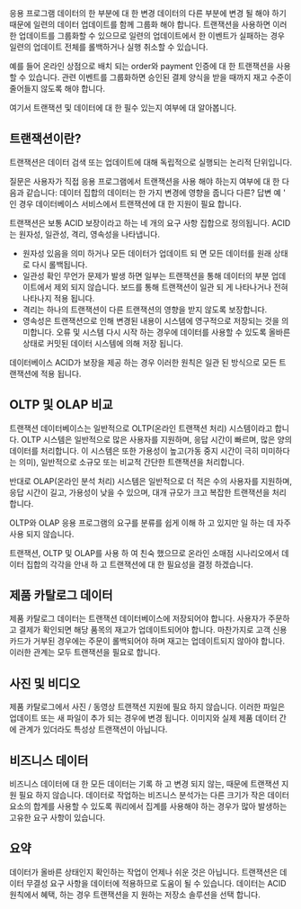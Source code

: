 응용 프로그램 데이터의 한 부분에 대 한 변경 데이터의 다른 부분에 변경 될 해야 하기 때문에 일련의 데이터 업데이트를 함께 그룹화 해야 합니다. 트랜잭션을 사용하면 이러한 업데이트를 그룹화할 수 있으므로 일련의 업데이트에서 한 이벤트가 실패하는 경우 일련의 업데이트 전체를 롤백하거나 실행 취소할 수 있습니다. 

예를 들어 온라인 상점으로 배치 되는 order와 payment 인증에 대 한 트랜잭션을 사용할 수 있습니다. 관련 이벤트를 그룹화하면 승인된 결제 양식을 받을 때까지 재고 수준이 줄어들지 않도록 해야 합니다.

여기서 트랜잭션 및 데이터에 대 한 필수 있는지 여부에 대 알아봅니다.

## <a name="what-is-a-transaction"></a>트랜잭션이란?

트랜잭션은 데이터 검색 또는 업데이트에 대해 독립적으로 실행되는 논리적 단위입니다.

질문은 사용자가 직접 응용 프로그램에서 트랜잭션을 사용 해야 하는지 여부에 대 한 다음과 같습니다: 데이터 집합의 데이터는 한 가지 변경에 영향을 줍니다 다른? 답변 예 ' 인 경우 데이터베이스 서비스에서 트랜잭션에 대 한 지원이 필요 합니다.

트랜잭션은 보통 ACID 보장이라고 하는 네 개의 요구 사항 집합으로 정의됩니다. ACID는 원자성, 일관성, 격리, 영속성을 나타냅니다.

- 원자성 있음을 의미 하거나 모든 데이터가 업데이트 되 면 모든 데이터를 원래 상태로 다시 롤백됩니다.
- 일관성 확인 무언가 문제가 발생 하면 일부는 트랜잭션을 통해 데이터의 부분 업데이트에서 제외 되지 않습니다. 보드를 통해 트랜잭션이 일관 되 게 나타나거나 전혀 나타나지 적용 됩니다.
- 격리는 하나의 트랜잭션이 다른 트랜잭션의 영향을 받지 않도록 보장합니다.
- 영속성은 트랜잭션으로 인해 변경된 내용이 시스템에 영구적으로 저장되는 것을 의미합니다. 오류 및 시스템 다시 시작 하는 경우에 데이터를 사용할 수 있도록 올바른 상태로 커밋된 데이터 시스템에 의해 저장 됩니다.

데이터베이스 ACID가 보장을 제공 하는 경우 이러한 원칙은 일관 된 방식으로 모든 트랜잭션에 적용 됩니다.

## <a name="oltp-vs-olap"></a>OLTP 및 OLAP 비교

트랜잭션 데이터베이스는 일반적으로 OLTP(온라인 트랜잭션 처리) 시스템이라고 합니다. OLTP 시스템은 일반적으로 많은 사용자를 지원하며, 응답 시간이 빠르며, 많은 양의 데이터를 처리합니다. 이 시스템은 또한 가용성이 높고(가동 중지 시간이 극히 미미하다는 의미), 일반적으로 소규모 또는 비교적 간단한 트랜잭션을 처리합니다.

반대로 OLAP(온라인 분석 처리) 시스템은 일반적으로 더 적은 수의 사용자를 지원하며, 응답 시간이 길고, 가용성이 낮을 수 있으며, 대개 규모가 크고 복잡한 트랜잭션을 처리합니다.

OLTP와 OLAP 응용 프로그램의 요구를 분류를 쉽게 이해 하 고 있지만 일 하는 데 자주 사용 되지 않습니다. 

트랜잭션, OLTP 및 OLAP를 사용 하 여 친숙 했으므로 온라인 소매점 시나리오에서 데이터 집합의 각각을 안내 하 고 트랜잭션에 대 한 필요성을 결정 하겠습니다.

## <a name="product-catalog-data"></a>제품 카탈로그 데이터

제품 카탈로그 데이터는 트랜잭션 데이터베이스에 저장되어야 합니다. 사용자가 주문하고 결제가 확인되면 해당 품목의 재고가 업데이트되어야 합니다. 마찬가지로 고객 신용 카드가 거부된 경우에는 주문이 롤백되어야 하며 재고는 업데이트되지 않아야 합니다. 이러한 관계는 모두 트랜잭션을 필요로 합니다.

## <a name="photos-and-videos"></a>사진 및 비디오

제품 카탈로그에서 사진 / 동영상 트랜잭션 지원에 필요 하지 않습니다. 이러한 파일은 업데이트 또는 새 파일이 추가 되는 경우에 변경 됩니다. 이미지와 실제 제품 데이터 간에 관계가 있더라도 특성상 트랜잭션이 아닙니다.

## <a name="business-data"></a>비즈니스 데이터

비즈니스 데이터에 대 한 모든 데이터는 기록 하 고 변경 되지 않는, 때문에 트랜잭션 지원 필요 하지 않습니다. 데이터로 작업하는 비즈니스 분석가는 다른 크기가 작은 데이터 요소의 합계를 사용할 수 있도록 쿼리에서 집계를 사용해야 하는 경우가 많아 발생하는 고유한 요구 사항이 있습니다.

## <a name="summary"></a>요약

데이터가 올바른 상태인지 확인하는 작업이 언제나 쉬운 것은 아닙니다. 트랜잭션은 데이터 무결성 요구 사항을 데이터에 적용하므로 도움이 될 수 있습니다. 데이터는 ACID 원칙에서 혜택, 하는 경우 트랜잭션을 지 원하는 저장소 솔루션을 선택 합니다.